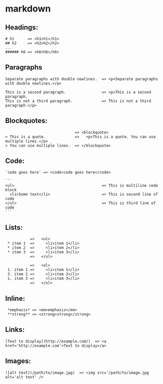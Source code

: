 # markdown

## Headings:

    # h1      => <h1>h1</h1>
    ## h2     => <h2>h2</h2>
    ...
    ###### h6 => <h6>h6</h6>

## Paragraphs

    Separate paragraphs with double newlines.  => <p>Separate paragraphs with double newlines.</p>

    This is a second paragraph.                => <p>This is a second paragraph.
    This is not a third paragraph.             => This is not a third paragraph.</p>

## Blockquotes:
                                   => <blockquote>
    > This is a quote.             =>   <p>This is a quote. You can use multiple lines.</p>
    > You can use multiple lines.  => </blockquote>

## Code:

    `code goes here` => <code>code goes here</code>

    ```
    <ul>                                       => This is multiline code block
      <li>Some text</li>                       => This is second line of code
    </ul>                                      => This is third line of code
    ```

##  Lists:

               =>   <ul>
     * item 1  =>     <li>item 1</li>
     * item 2  =>     <li>item 2</li>
     * item 3  =>     <li>item 3</li>
               =>   </ul>

               =>   <ol>
     1. item 1 =>     <li>item 1</li>
     3. item 2 =>     <li>item 2</li>
     1. item 3 =>     <li>item 3</li>
               =>   </ol>

## Inline:

     *emphasis* => <em>emphasis</em>
     **strong** => <strong>strong</strong>

## Links:

    [Text to display](http://example.com/)  => <a href='http://example.com'>Text to display</a>

## Images:

    ![alt text](/path/to/image.jpg)  => <img src='/path/to/image.jpg alt='alt text' />
